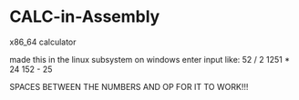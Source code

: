 # CALC-in-Assembly
x86_64 calculator

made this in the linux subsystem on windows
enter input like:
52 / 2
1251 * 24
152 - 25

SPACES BETWEEN THE NUMBERS AND OP FOR IT TO WORK!!!